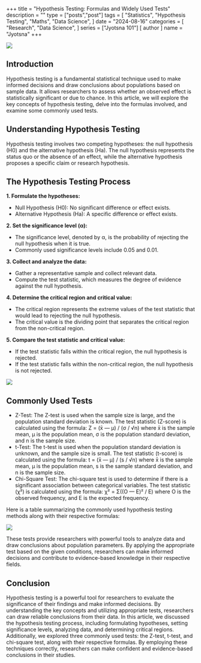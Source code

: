+++
title = "Hypothesis Testing: Formulas and Widely Used Tests"
description = ""
type = ["posts","post"]
tags = [
    "Statistics",
    "Hypothesis Testing",
    "Maths",
    "Data Science",
]
date = "2024-08-16"
categories = [
    "Research",
    "Data Science",
]
series = ["Jyotsna 101"]
[ author ]
  name = "Jyotsna"
+++

![](https://miro.medium.com/v2/resize:fit:562/1*XizeX86IAm4mIxieipZ06w.png)

## **Introduction**

Hypothesis testing is a fundamental statistical technique used to make informed decisions and draw conclusions about populations based on sample data. It allows researchers to assess whether an observed effect is statistically significant or due to chance. In this article, we will explore the key concepts of hypothesis testing, delve into the formulas involved, and examine some commonly used tests.

## Understanding Hypothesis Testing

Hypothesis testing involves two competing hypotheses: the null hypothesis (H0) and the alternative hypothesis (Ha). The null hypothesis represents the status quo or the absence of an effect, while the alternative hypothesis proposes a specific claim or research hypothesis.

## **The Hypothesis Testing Process**

**1. Formulate the hypotheses:**

- Null Hypothesis (H0): No significant difference or effect exists.
- Alternative Hypothesis (Ha): A specific difference or effect exists.

**2. Set the significance level (α):**

- The significance level, denoted by α, is the probability of rejecting the null hypothesis when it is true.
- Commonly used significance levels include 0.05 and 0.01.

**3. Collect and analyze the data:**

- Gather a representative sample and collect relevant data.
- Compute the test statistic, which measures the degree of evidence against the null hypothesis.

**4. Determine the critical region and critical value:**

- The critical region represents the extreme values of the test statistic that would lead to rejecting the null hypothesis.
- The critical value is the dividing point that separates the critical region from the non-critical region.

**5. Compare the test statistic and critical value:**

- If the test statistic falls within the critical region, the null hypothesis is rejected.
- If the test statistic falls within the non-critical region, the null hypothesis is not rejected.

![](https://miro.medium.com/v2/resize:fit:700/1*XQHR-Ak4s3qamRNC8C_wkQ.png)

## Commonly Used Tests

- Z-Test: The Z-test is used when the sample size is large, and the population standard deviation is known. The test statistic (Z-score) is calculated using the formula: Z = (x̄ — μ) / (σ / √n) where x̄ is the sample mean, μ is the population mean, σ is the population standard deviation, and n is the sample size.
- t-Test: The t-test is used when the population standard deviation is unknown, and the sample size is small. The test statistic (t-score) is calculated using the formula: t = (x̄ — μ) / (s / √n) where x̄ is the sample mean, μ is the population mean, s is the sample standard deviation, and n is the sample size.
- Chi-Square Test: The chi-square test is used to determine if there is a significant association between categorical variables. The test statistic (χ²) is calculated using the formula: χ² = Σ((O — E)² / E) where O is the observed frequency, and E is the expected frequency.

Here is a table summarizing the commonly used hypothesis testing methods along with their respective formulas:

![](https://miro.medium.com/v2/resize:fit:700/1*QLevfA4jsgVTZZxK6NUnbA.png)

These tests provide researchers with powerful tools to analyze data and draw conclusions about population parameters. By applying the appropriate test based on the given conditions, researchers can make informed decisions and contribute to evidence-based knowledge in their respective fields.

## Conclusion

Hypothesis testing is a powerful tool for researchers to evaluate the significance of their findings and make informed decisions. By understanding the key concepts and utilizing appropriate tests, researchers can draw reliable conclusions from their data. In this article, we discussed the hypothesis testing process, including formulating hypotheses, setting significance levels, analyzing data, and determining critical regions. Additionally, we explored three commonly used tests: the Z-test, t-test, and chi-square test, along with their respective formulas. By employing these techniques correctly, researchers can make confident and evidence-based conclusions in their studies.
